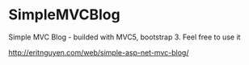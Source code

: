 SimpleMVCBlog
=============

Simple MVC Blog - builded with MVC5, bootstrap 3.
Feel free to use it

http://eritnguyen.com/web/simple-asp-net-mvc-blog/
